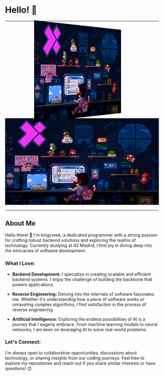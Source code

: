 # Hello! 👋
---

<div align="center">
  <img width="300" height="300" src="image1.gif" alt="GIF Interesante" style="transform: perspective(500px) rotateY(20deg);">
</div>

<div align="center">
  <img src="image1.gif" alt="Interesting GIF">
</div>

---

## About Me

Hello there! 👋 I'm kingcreek, a dedicated programmer with a strong passion for crafting robust backend solutions and exploring the realms of technology. Currently studying at 42 Madrid, I find joy in diving deep into the intricacies of software development.

### What I Love:

- **Backend Development:** I specialize in creating scalable and efficient backend systems. I enjoy the challenge of building the backbone that powers applications.

- **Reverse Engineering:** Delving into the internals of software fascinates me. Whether it's understanding how a piece of software works or unraveling complex algorithms, I find satisfaction in the process of reverse engineering.

- **Artificial Intelligence:** Exploring the endless possibilities of AI is a journey that I eagerly embrace. From machine learning models to neural networks, I am keen on leveraging AI to solve real-world problems.

### Let's Connect:

I'm always open to collaborative opportunities, discussions about technology, or sharing insights from our coding journeys. Feel free to explore my repositories and reach out if you share similar interests or have questions! 😊
